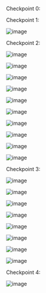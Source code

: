 Checkpoint 0:




Checkpoint 1:

![image](https://user-images.githubusercontent.com/68211239/161310523-4023d6e9-7799-4875-9f16-a59b7ea08aae.png)

Checkpoint 2:

![image](https://user-images.githubusercontent.com/68211239/161310713-6f3b5be4-d2f0-48a7-9ea9-2c8f09620378.png)

![image](https://user-images.githubusercontent.com/68211239/161312942-5d056140-64b4-40b8-bd2a-f569981624de.png)

![image](https://user-images.githubusercontent.com/68211239/161567235-d10e2e58-5471-4064-a866-3b874b3503a8.png)

![image](https://user-images.githubusercontent.com/68211239/161571739-e7f62f75-ac01-43be-8b06-bf6c69664258.png)

![image](https://user-images.githubusercontent.com/68211239/161572111-0a0a0e92-c605-4243-aeef-12b44c9cbf27.png)

![image](https://user-images.githubusercontent.com/68211239/161573383-f68a0c23-25db-4b54-9e57-e410e7f9b578.png)

![image](https://user-images.githubusercontent.com/68211239/161574643-fd607665-d601-431a-a0a0-e44b4adc0210.png)

![image](https://user-images.githubusercontent.com/68211239/161574796-4575897f-de82-4fa1-858e-e73b2ed61e78.png)

![image](https://user-images.githubusercontent.com/68211239/161575154-d51ca5ba-a949-45a9-918e-b6beaa04b10d.png)

![image](https://user-images.githubusercontent.com/68211239/161575302-f371130e-f71f-4697-bf58-38a5ca2641cd.png)

Checkpoint 3:

![image](https://user-images.githubusercontent.com/68211239/161575806-ca810bf3-b6ee-47fa-8129-6ae04f766372.png)

![image](https://user-images.githubusercontent.com/68211239/161578731-93ffe8db-768a-41b6-aa79-39c7457f8bd6.png)

![image](https://user-images.githubusercontent.com/68211239/161579187-718a96ae-c504-45ae-9f23-3d99244f1f76.png)

![image](https://user-images.githubusercontent.com/68211239/161616639-7fc1f207-d64c-4d1d-b7b4-16d22e4a6278.png)

![image](https://user-images.githubusercontent.com/68211239/161618266-faedd5dc-158f-4e19-b31d-81ead3b2b720.png)

![image](https://user-images.githubusercontent.com/68211239/161618175-197f211e-3fae-4110-b5ff-ace78545ba62.png)

![image](https://user-images.githubusercontent.com/68211239/161620185-7b6a0174-f9ac-47cd-a602-adf17915d7e1.png)

![image](https://user-images.githubusercontent.com/68211239/161620220-97431b34-2ba2-4951-bd5b-4781cf22cc13.png)

Checkpoint 4:

![image](https://user-images.githubusercontent.com/68211239/161672148-7532dde4-8791-48ef-a46a-9a205a765d71.png)













